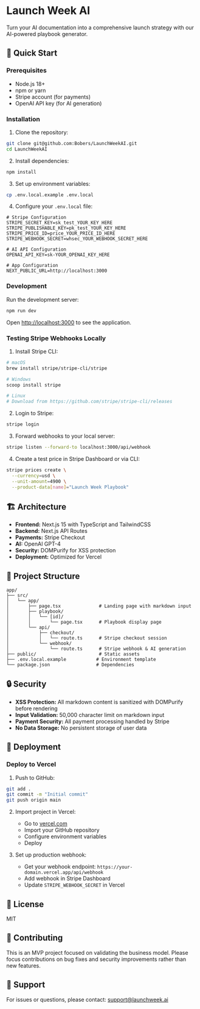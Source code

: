 # Launch Week AI

Turn your AI documentation into a comprehensive launch strategy with our AI-powered playbook generator.

## 🚀 Quick Start

### Prerequisites

- Node.js 18+ 
- npm or yarn
- Stripe account (for payments)
- OpenAI API key (for AI generation)

### Installation

1. Clone the repository:
```bash
git clone git@github.com:Bobers/LaunchWeekAI.git
cd LaunchWeekAI
```

2. Install dependencies:
```bash
npm install
```

3. Set up environment variables:
```bash
cp .env.local.example .env.local
```

4. Configure your `.env.local` file:
```env
# Stripe Configuration
STRIPE_SECRET_KEY=sk_test_YOUR_KEY_HERE
STRIPE_PUBLISHABLE_KEY=pk_test_YOUR_KEY_HERE
STRIPE_PRICE_ID=price_YOUR_PRICE_ID_HERE
STRIPE_WEBHOOK_SECRET=whsec_YOUR_WEBHOOK_SECRET_HERE

# AI API Configuration
OPENAI_API_KEY=sk-YOUR_OPENAI_KEY_HERE

# App Configuration
NEXT_PUBLIC_URL=http://localhost:3000
```

### Development

Run the development server:

```bash
npm run dev
```

Open [http://localhost:3000](http://localhost:3000) to see the application.

### Testing Stripe Webhooks Locally

1. Install Stripe CLI:
```bash
# macOS
brew install stripe/stripe-cli/stripe

# Windows
scoop install stripe

# Linux
# Download from https://github.com/stripe/stripe-cli/releases
```

2. Login to Stripe:
```bash
stripe login
```

3. Forward webhooks to your local server:
```bash
stripe listen --forward-to localhost:3000/api/webhook
```

4. Create a test price in Stripe Dashboard or via CLI:
```bash
stripe prices create \
  --currency=usd \
  --unit-amount=4900 \
  --product-data[name]="Launch Week Playbook"
```

## 🏗️ Architecture

- **Frontend:** Next.js 15 with TypeScript and TailwindCSS
- **Backend:** Next.js API Routes
- **Payments:** Stripe Checkout
- **AI:** OpenAI GPT-4
- **Security:** DOMPurify for XSS protection
- **Deployment:** Optimized for Vercel

## 📁 Project Structure

```
app/
├── src/
│   └── app/
│       ├── page.tsx              # Landing page with markdown input
│       ├── playbook/
│       │   └── [id]/
│       │       └── page.tsx      # Playbook display page
│       └── api/
│           ├── checkout/
│           │   └── route.ts      # Stripe checkout session
│           └── webhook/
│               └── route.ts      # Stripe webhook & AI generation
├── public/                       # Static assets
├── .env.local.example           # Environment template
└── package.json                 # Dependencies
```

## 🔒 Security

- **XSS Protection:** All markdown content is sanitized with DOMPurify before rendering
- **Input Validation:** 50,000 character limit on markdown input
- **Payment Security:** All payment processing handled by Stripe
- **No Data Storage:** No persistent storage of user data

## 🚀 Deployment

### Deploy to Vercel

1. Push to GitHub:
```bash
git add .
git commit -m "Initial commit"
git push origin main
```

2. Import project in Vercel:
   - Go to [vercel.com](https://vercel.com)
   - Import your GitHub repository
   - Configure environment variables
   - Deploy

3. Set up production webhook:
   - Get your webhook endpoint: `https://your-domain.vercel.app/api/webhook`
   - Add webhook in Stripe Dashboard
   - Update `STRIPE_WEBHOOK_SECRET` in Vercel

## 📝 License

MIT

## 🤝 Contributing

This is an MVP project focused on validating the business model. Please focus contributions on bug fixes and security improvements rather than new features.

## 📧 Support

For issues or questions, please contact: support@launchweek.ai